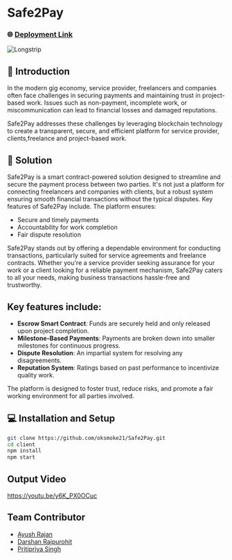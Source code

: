 # Safe2Pay

### 🌐 [Deployment Link](https://safe2pay.vercel.app/)
![Longstrip](https://github.com/oksmoke21/Safe2Pay/assets/83280958/b6a564e4-95e4-4a98-8711-72471f1b0243)


## 📜 Introduction

In the modern gig economy, service provider, freelancers and companies often face challenges in securing payments and maintaining trust in project-based work. Issues such as non-payment, incomplete work, or miscommunication can lead to financial losses and damaged reputations.

Safe2Pay addresses these challenges by leveraging blockchain technology to create a transparent, secure, and efficient platform for service provider, clients,freelance and project-based work.

## 🎯 Solution
Safe2Pay is a smart contract-powered solution designed to streamline and secure the payment process between two parties. It's not just a platform for connecting freelancers and companies with clients, but a robust system ensuring smooth financial transactions without the typical disputes. Key features of Safe2Pay include. The platform ensures:
- Secure and timely payments
- Accountability for work completion
- Fair dispute resolution

Safe2Pay stands out by offering a dependable environment for conducting transactions, particularly suited for service agreements and freelance contracts. Whether you're a service provider seeking assurance for your work or a client looking for a reliable payment mechanism, Safe2Pay caters to all your needs, making business transactions hassle-free and trustworthy.


## Key features include:
- **Escrow Smart Contract**: Funds are securely held and only released upon project completion.
- **Milestone-Based Payments**: Payments are broken down into smaller milestones for continuous progress.
- **Dispute Resolution**: An impartial system for resolving any disagreements.
- **Reputation System**: Ratings based on past performance to incentivize quality work.

The platform is designed to foster trust, reduce risks, and promote a fair working environment for all parties involved.

## 💻 Installation and Setup

```bash
git clone https://github.com/oksmoke21/Safe2Pay.git
cd client
npm install
npm start

```

## Output Video
https://youtu.be/y6K_PX0OCuc

## Team Contributor
- [Ayush Rajan](https://github.com/oksmoke21)
- [Darshan Rajpurohit](https://github.com/Darshan1506)
- [Pritipriya Singh](https://github.com/pritipsingh)

